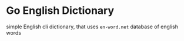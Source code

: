 # Go English Dictionary

simple English cli dictionary, that uses `en-word.net` database of english words
